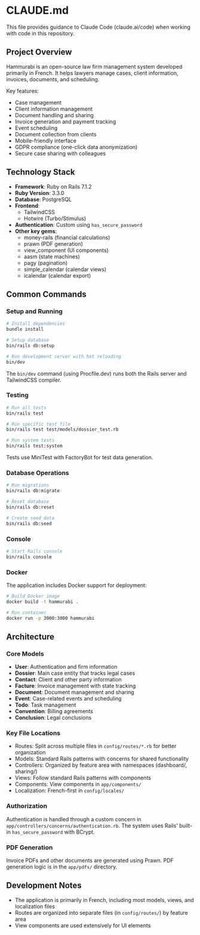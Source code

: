 # CLAUDE.md

This file provides guidance to Claude Code (claude.ai/code) when working with code in this repository.

## Project Overview

Hammurabi is an open-source law firm management system developed primarily in French. It helps lawyers manage cases, client information, invoices, documents, and scheduling.

Key features:
- Case management
- Client information management
- Document handling and sharing
- Invoice generation and payment tracking
- Event scheduling
- Document collection from clients
- Mobile-friendly interface
- GDPR compliance (one-click data anonymization)
- Secure case sharing with colleagues

## Technology Stack

- **Framework**: Ruby on Rails 7.1.2
- **Ruby Version**: 3.3.0
- **Database**: PostgreSQL
- **Frontend**:
  - TailwindCSS
  - Hotwire (Turbo/Stimulus)
- **Authentication**: Custom using `has_secure_password`
- **Other key gems**:
  - money-rails (financial calculations)
  - prawn (PDF generation)
  - view_component (UI components)
  - aasm (state machines)
  - pagy (pagination)
  - simple_calendar (calendar views)
  - icalendar (calendar export)

## Common Commands

### Setup and Running

```bash
# Install dependencies
bundle install

# Setup database
bin/rails db:setup

# Run development server with hot reloading
bin/dev
```

The `bin/dev` command (using Procfile.dev) runs both the Rails server and TailwindCSS compiler.

### Testing

```bash
# Run all tests
bin/rails test

# Run specific test file
bin/rails test test/models/dossier_test.rb

# Run system tests
bin/rails test:system
```

Tests use MiniTest with FactoryBot for test data generation.

### Database Operations

```bash
# Run migrations
bin/rails db:migrate

# Reset database
bin/rails db:reset

# Create seed data
bin/rails db:seed
```

### Console

```bash
# Start Rails console
bin/rails console
```

### Docker

The application includes Docker support for deployment:

```bash
# Build Docker image
docker build -t hammurabi .

# Run container
docker run -p 3000:3000 hammurabi
```

## Architecture

### Core Models

- **User**: Authentication and firm information
- **Dossier**: Main case entity that tracks legal cases
- **Contact**: Client and other party information
- **Facture**: Invoice management with state tracking
- **Document**: Document management and sharing
- **Event**: Case-related events and scheduling
- **Todo**: Task management
- **Convention**: Billing agreements
- **Conclusion**: Legal conclusions

### Key File Locations

- Routes: Split across multiple files in `config/routes/*.rb` for better organization
- Models: Standard Rails patterns with concerns for shared functionality
- Controllers: Organized by feature area with namespaces (dashboard/, sharing/)
- Views: Follow standard Rails patterns with components
- Components: View components in `app/components/`
- Localization: French-first in `config/locales/`

### Authorization

Authentication is handled through a custom concern in `app/controllers/concerns/authentication.rb`. The system uses Rails' built-in `has_secure_password` with BCrypt.

### PDF Generation

Invoice PDFs and other documents are generated using Prawn. PDF generation logic is in the `app/pdfs/` directory.

## Development Notes

- The application is primarily in French, including most models, views, and localization files
- Routes are organized into separate files (in `config/routes/`) by feature area
- View components are used extensively for UI elements